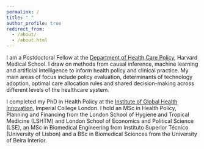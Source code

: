 ```yaml
---
permalink: /
title: " "
author_profile: true
redirect_from: 
  - /about/
  - /about.html
---
```


I am a Postdoctoral Fellow at the [Department of Health Care Policy](https://hcp.hms.harvard.edu), Harvard Medical School. I draw on methods from causal inference, machine learning and artificial intelligence to inform health policy and clinical practice. My main areas of focus include policy evaluation, determinants of technology adoption, optimal care allocation rules and shared decision-making across different levels of the healthcare system.

I completed my PhD in Health Policy at the [Institute of Global Health Innovation](https://www.imperial.ac.uk/global-health-innovation/), Imperial College London. I hold an MSc in Health Policy, Planning and Financing from the London School of Hygiene and Tropical Medicine (LSHTM) and London School of Economics and Political Science (LSE), an MSc in Biomedical Engineering from Instituto Superior Técnico (University of Lisbon) and a BSc in Biomedical Sciences from the University of Beira Interior.
